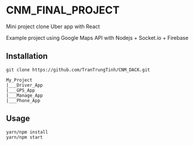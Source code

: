 <snippet>
  <content>

# CNM_FINAL_PROJECT

Mini project clone Uber app with React
 
Example project using Google Maps API with Nodejs + Socket.io + Firebase

## Installation
```
git clone https://github.com/TranTrungTinh/CNM_DACK.git
```

```
My_Project
|___Driver_App
|___GPS_App
|___Manage_App
|___Phone_App
```

## Usage
```
yarn/npm install
yarn/npm start
```

  </content>
</snippet>
